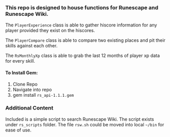 
### This repo is designed to house functions for Runescape and Runescape Wiki.

The `PlayerExperience` class is able to gather hiscore information for any player provided they exist on the hiscores.

The `PlayerCompare` class is able to compare two existing places and pit their skills against each other.

The `RsMonthlyXp` class is able to grab the last 12 months of player xp data for every skill.

#### To Install Gem:
1. Clone Repo
2. Navigate into repo
3. gem install `rs_api-1.1.1.gem`



### Additional Content
Included is a simple script to search Runescape Wiki.
The script exists under `rs_scripts` folder. The file `rsw.sh` could be moved into local `~/bin` for ease of use.
